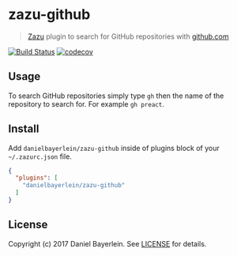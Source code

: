 # zazu-github

> [Zazu](https://github.com/tinytacoteam/zazu) plugin to search for GitHub repositories with [github.com](https://github.com)

[![Build Status](https://travis-ci.org/danielbayerlein/zazu-github.svg?branch=master)](https://travis-ci.org/danielbayerlein/zazu-github)
[![codecov](https://codecov.io/gh/danielbayerlein/zazu-github/branch/master/graph/badge.svg)](https://codecov.io/gh/danielbayerlein/zazu-github)

## Usage

To search GitHub repositories simply type `gh` then the name of the repository to search for.
For example `gh preact`.

## Install

Add `danielbayerlein/zazu-github` inside of plugins block of your `~/.zazurc.json` file.

```json
{
  "plugins": [
    "danielbayerlein/zazu-github"
  ]
}
```

## License

Copyright (c) 2017 Daniel Bayerlein. See [LICENSE](./LICENSE.md) for details.
